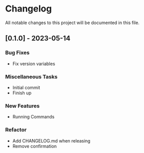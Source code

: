 # Changelog

All notable changes to this project will be documented in this file.

## [0.1.0] - 2023-05-14

### Bug Fixes

- Fix version variables

### Miscellaneous Tasks

- Initial commit
- Finish up

### New Features

- Running Commands

### Refactor

- Add CHANGELOG.md when releasing
- Remove confirmation
